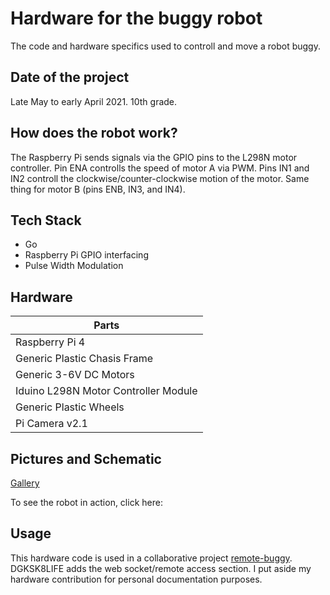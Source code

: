 # Hardware for the buggy robot

The code and hardware specifics used to controll and move a robot buggy.

## Date of the project
Late May to early April 2021. 10th grade.

## How does the robot work?

The Raspberry Pi sends signals via the GPIO pins to the L298N motor controller. Pin ENA controlls the speed of motor A via PWM. Pins IN1 and IN2 controll the clockwise/counter-clockwise motion of the motor. Same thing for motor B (pins ENB, IN3, and IN4).

## Tech Stack

- Go
- Raspberry Pi GPIO interfacing
- Pulse Width Modulation

## Hardware

| Parts                                |
| ------------------------------------ |
| Raspberry Pi 4                       |
| Generic Plastic Chasis Frame         |
| Generic 3-6V DC Motors               |
| Iduino L298N Motor Controller Module |
| Generic Plastic Wheels               |    
| Pi Camera v2.1                       |

## Pictures and Schematic

[Gallery](docs/Gallery.md)

To see the robot in action, click here:

## Usage

This hardware code is used in a collaborative project [remote-buggy](https://github.com/DGKSK8LIFE/remote-buggy). DGKSK8LIFE adds the web socket/remote access section. I put aside my hardware contribution for personal documentation purposes.